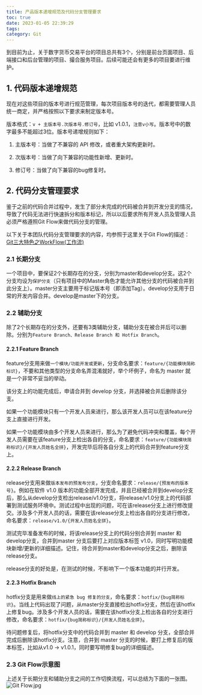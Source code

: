 ```yaml
---
title: 产品版本递增规范及代码分支管理要求
toc: true
date: 2023-01-05 22:39:29
tags:
category: Git
---
```

到目前为止，关于数字货币交易平台的项目总共有3个，分别是前台页面项目、后端接口和后台管理的项目、撮合服务项目。后续可能还会有更多的项目要进行维护。 

## 1. 代码版本递增规范 

现在对这些项目的版本号进行规范管理，每次项目版本号的迭代，都需要管理人员统一商定，并严格按照以下要求来制定版本号。 

版本格式：`v + 主版本号.次版本号.修订号`，比如 v1.0.1，`注意v小写`。版本号中的数字最多不能超过3位。版本号递增规则如下： 

1. 主版本号：当做了不兼容的 API 修改，或者重大架构更新时。 

2. 次版本号：当做了向下兼容的功能性新增、更新时。 

3. 修订号：当做了向下兼容的bug修复时。 

## 2. 代码分支管理要求 

鉴于之前的代码合并过程中，发生了部分未完成的代码被合并到开发分支的情况，导致了代码无法进行快速拆分和版本标记，所以以后要求所有开发人员及管理人员必须严格遵照Git Flow来做代码分支的管理。 

以下关于本团队代码分支管理要求的内容，均参照于这里关于Git Flow的描述：[Git三大特色之WorkFlow(工作流) ](https://drprincess.github.io/2017/12/26/Git%E4%B8%89%E5%A4%A7%E7%89%B9%E8%89%B2%E4%B9%8BWorkFlow(%E5%B7%A5%E4%BD%9C%E6%B5%81)/)

### 2.1 长期分支 

一个项目中，要保证2个长期存在的分支，分别为master和develop分支。这2个分支均设为`保护分支`（只有项目中的Master角色才能允许其他分支的代码被合并到此分支上）。master分支主要用于标记版本号（即添加Tag）。develop分支用于日常的开发内容合并。develop是master下的分支。 

### 2.2 辅助分支 

除了2个长期存在的分支外，还要有3类辅助分支，辅助分支在被合并后可以删除。分别为`Feature Branch、Release Branch 和 Hotfix Branch`。 

#### 2.2.1 Feature Branch 

feature分支用来做`一个模块/功能开发或更新`，分支命名要求：`feature/{功能模块简称标识}`，不要和其他类型的分支命名弄混淆就好，举个坏例子，命名为 master 就是一个非常不妥当的举动。 

该分支上的功能完成后，申请合并到 develop 分支，并选择被合并后删除该分支。 

如果一个功能模块只有一个开发人员来进行，那么该开发人员可以在该feature分支上直接进行开发。 

如果一个功能模块由多个开发人员来进行，那么为了避免代码冲突和覆盖，每个开发人员需要在该feature分支上检出各自的分支，命名要求：`feature/{功能模块简称标识}/{开发人员姓名全拼}`，开发完毕后将各自分支上的代码合并到feature分支上。 

#### 2.2.2 Release Branch 

release分支用来做`版本发布的预发布分支`，分支命名要求：`release/{预发布的版本号}`。例如在软件 v1.0 版本的功能全部开发完成，并且已经被合并到develop分支后，那么从develop分支检出release/v1.0分支，将release/v1.0分支上的代码部署到测试服务环境中。测试过程中出现的问题，可在该release分支上进行修改提交。涉及多个开发人员的话，需要在该release分支上检出各自的分支进行修改，命名要求：`release/v1.0/{开发人员姓名全拼}`。 

测试完毕准备发布的时候，将该release分支上的代码分别合并到 master 和 develop分支，合并到master 分支后要打上对应版本标签 v1.0，同时写明功能模块新增/更新的详细描述。记住，待合并到master和develop分支之后，删除该release分支。 

release分支的好处是，在测试的时候，不影响下一个版本功能的并行开发。 

#### 2.2.3 Hotfix Branch 

hotfix分支是用来做`线上的紧急 bug 修复的分支`，命名要求：`hotfix/{bug简称标识}`。当线上代码出现了问题，从master分支直接检出hotfix分支，然后在该hotfix上修复bug。涉及多个开发人员的话，需要在该hotfix分支上检出各自的分支进行修改，命名要求：`hotfix/{bug简称标识}/{开发人员姓名全拼}`。 

待问题修复后，将hotfix分支中的代码合并到 master 和 develop 分支，全部合并完成后删除该hotfix分支。注意，合并到 master 分支的时候，要打上修复后的版本标签，比如从v1.0 -> v1.0.1，同时要写明修复bug的详细描述。 

### 2.3 Git Flow示意图 

上述关于长期分支和辅助分支之间的工作切换流程，可以总结为下面的一张图。 
<img alt="Git Flow.jpg" src="https://gitee.com/doautumn/doautumn.gitee.io/raw/master/产品版本递增规范及代码分支管理要求/Git Flow.jpg">